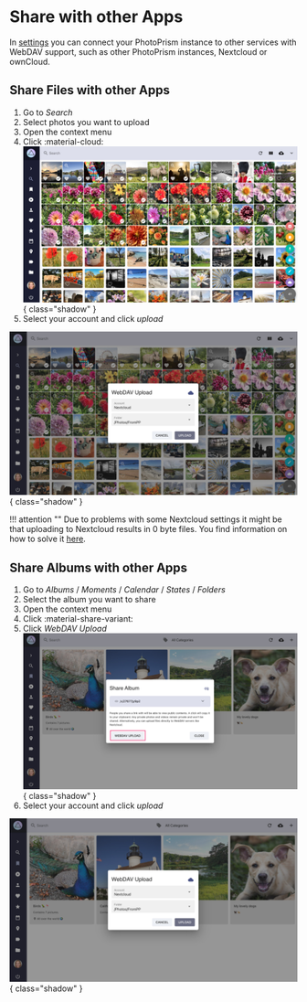 # Share with other Apps #

In [settings](../settings/sync.md) you can connect your PhotoPrism instance to other services with WebDAV support, such as other PhotoPrism instances, Nextcloud or ownCloud.

## Share Files with other Apps ##

1. Go to *Search*
2. Select photos you want to upload
3. Open the context menu
4. Click :material-cloud:
   ![Screenshot](img/services-photo-upload-1-light.jpg){ class="shadow" }
5. Select your account and click *upload*

![Screenshot](img/services-photo-upload-2-light.jpg){ class="shadow" }

!!! attention ""
      Due to problems with some Nextcloud settings it might be that uploading to Nextcloud results in 0 byte files. You find information on how to solve it [here](https://github.com/photoprism/photoprism/issues/443).


## Share Albums with other Apps ##

1. Go to *Albums* / *Moments* / *Calendar* / *States* / *Folders*
2. Select the album you want to share
3. Open the context menu
4. Click :material-share-variant:
5. Click *WebDAV Upload*
   ![Screenshot](img/services-album-upload-1-light.jpg){ class="shadow" }
6. Select your account and click *upload*

![Screenshot](img/services-album-upload-2-light.jpg){ class="shadow" }